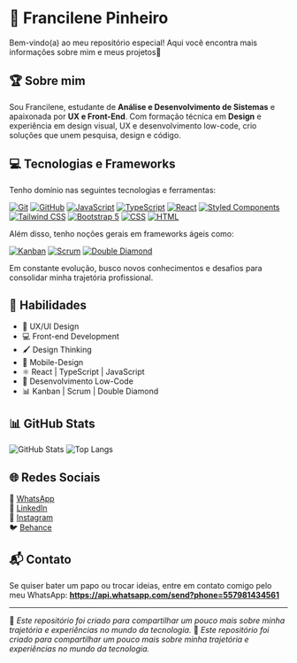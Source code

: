 # 🌟 Francilene Pinheiro

Bem-vindo(a) ao meu repositório especial! Aqui você encontra mais informações sobre mim e meus projetos🚀

## 🏆 Sobre mim

Sou Francilene, estudante de **Análise e Desenvolvimento de Sistemas** e apaixonada por **UX e Front-End**. Com formação técnica em **Design** e experiência em design visual, UX e desenvolvimento low-code, crio soluções que unem pesquisa, design e código. 

## 💻 Tecnologias e Frameworks

Tenho domínio nas seguintes tecnologias e ferramentas:

[![Git](https://img.shields.io/badge/Git-%23F14E32?style=for-the-badge&logo=git&logoColor=white)](https://git-scm.com/)
[![GitHub](https://img.shields.io/badge/GitHub-%23181717?style=for-the-badge&logo=github&logoColor=white)](https://github.com/)
[![JavaScript](https://img.shields.io/badge/JavaScript-%23F7DF1E?style=for-the-badge&logo=javascript&logoColor=black)](https://developer.mozilla.org/en-US/docs/Web/JavaScript)
[![TypeScript](https://img.shields.io/badge/TypeScript-%23007ACC?style=for-the-badge&logo=typescript&logoColor=white)](https://www.typescriptlang.org/)
[![React](https://img.shields.io/badge/React-%2361DAFB?style=for-the-badge&logo=react&logoColor=white)](https://reactjs.org/)
[![Styled Components](https://img.shields.io/badge/Styled%20Components-%23DB7093?style=for-the-badge&logo=styled-components&logoColor=white)](https://styled-components.com/)
[![Tailwind CSS](https://img.shields.io/badge/Tailwind%20CSS-%2338BDF8?style=for-the-badge&logo=tailwindcss&logoColor=white)](https://tailwindcss.com/)
[![Bootstrap 5](https://img.shields.io/badge/Bootstrap%205-%231572B6?style=for-the-badge&logo=bootstrap&logoColor=white)](https://getbootstrap.com/)
[![CSS](https://img.shields.io/badge/CSS-%23333333?style=for-the-badge&logo=css3&logoColor=white)](https://developer.mozilla.org/en-US/docs/Web/CSS)
[![HTML](https://img.shields.io/badge/HTML-%23F7B731?style=for-the-badge&logo=html5&logoColor=white)](https://developer.mozilla.org/en-US/docs/Web/HTML)


Além disso, tenho noções gerais em frameworks ágeis como:

[![Kanban](https://img.shields.io/badge/Kanban-%23FFB347?style=for-the-badge&logo=trello&logoColor=white)](https://www.atlassian.com/software/trello)
[![Scrum](https://img.shields.io/badge/Scrum-%230E76A8?style=for-the-badge&logo=scrum&logoColor=white)](https://www.scrum.org/)
[![Double Diamond](https://img.shields.io/badge/Double%20Diamond-%235E2A84?style=for-the-badge&logo=visualstudiocode&logoColor=white)](https://www.designcouncil.org.uk/news-opinion/design-process-what-double-diamond)


Em constante evolução, busco novos conhecimentos e desafios para consolidar minha trajetória profissional.


## 💼 Habilidades

- 🎨 UX/UI Design
- 💻 Front-end Development
- 🖌️ Design Thinking
- 📱 Mobile-Design
- ⚛️ React | TypeScript | JavaScript
- 🚀 Desenvolvimento Low-Code
- 📊 Kanban | Scrum | Double Diamond

## 📊 GitHub Stats

![GitHub Stats](https://github-readme-stats.vercel.app/api?username=francilenegs1996&show_icons=true&theme=dracula)
![Top Langs](https://github-readme-stats.vercel.app/api/top-langs/?username=francilenegs1996&layout=compact&theme=dracula)



## 🌐 Redes Sociais

📌 [WhatsApp](https://api.whatsapp.com/send?phone=557981434561)  
💼 [LinkedIn](https://www.linkedin.com/in/francilenepinheiro/)  
📸 [Instagram](https://www.instagram.com/uxui.fran/)  
🐦 [Behance](https://www.behance.net/francilenedesigner)

## 📬 Contato

Se quiser bater um papo ou trocar ideias, entre em contato comigo pelo meu WhatsApp: **https://api.whatsapp.com/send?phone=557981434561**

---
📌 *Este repositório foi criado para compartilhar um pouco mais sobre minha trajetória e experiências no mundo da tecnologia.*
📌 *Este repositório foi criado para compartilhar um pouco mais sobre minha trajetória e experiências no mundo da tecnologia.*
